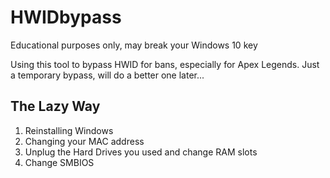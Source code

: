 ﻿# HWIDbypass

Educational purposes only, may break your Windows 10 key

Using this tool to bypass HWID for bans, especially for Apex Legends. Just a temporary bypass, will do a better one later...

## The Lazy Way 

1. Reinstalling Windows 
2. Changing your MAC address
3. Unplug the Hard Drives you used and change RAM slots
4. Change SMBIOS
